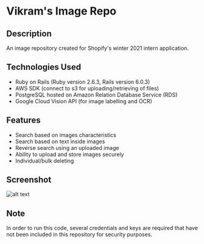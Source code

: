 # Vikram's Image Repo

## Description
An image repository created for Shopify's winter 2021 intern application.

## Technologies Used
- Ruby on Rails (Ruby version 2.6.3, Rails version 6.0.3)
- AWS SDK (connect to s3 for uploading/retrieving of files)
- PostgreSQL hosted on Amazon Relation Database Service (RDS)
- Google Cloud Vision API (for image labelling and OCR)

## Features
- Search based on images characteristics
- Search based on text inside images
- Reverse search using an uploaded image
- Ability to upload and store images securely
- Individual/bulk deleting

## Screenshot
![alt text](https://i.imgur.com/oOAi38S.png)

## Note
In order to run this code, several credentials and keys are required that have not been included in this repository for security purposes. 

